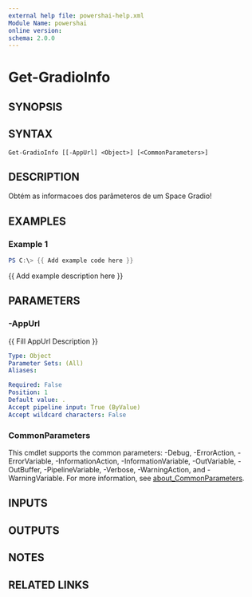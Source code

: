 ```yaml
---
external help file: powershai-help.xml
Module Name: powershai
online version:
schema: 2.0.0
---
```


# Get-GradioInfo

## SYNOPSIS

## SYNTAX

```
Get-GradioInfo [[-AppUrl] <Object>] [<CommonParameters>]
```

## DESCRIPTION
Obtém as informacoes dos parâmeteros de um Space Gradio!

## EXAMPLES

### Example 1
```powershell
PS C:\> {{ Add example code here }}
```

{{ Add example description here }}

## PARAMETERS

### -AppUrl
{{ Fill AppUrl Description }}

```yaml
Type: Object
Parameter Sets: (All)
Aliases:

Required: False
Position: 1
Default value: .
Accept pipeline input: True (ByValue)
Accept wildcard characters: False
```

### CommonParameters
This cmdlet supports the common parameters: -Debug, -ErrorAction, -ErrorVariable, -InformationAction, -InformationVariable, -OutVariable, -OutBuffer, -PipelineVariable, -Verbose, -WarningAction, and -WarningVariable. For more information, see [about_CommonParameters](http://go.microsoft.com/fwlink/?LinkID=113216).

## INPUTS

## OUTPUTS

## NOTES

## RELATED LINKS
